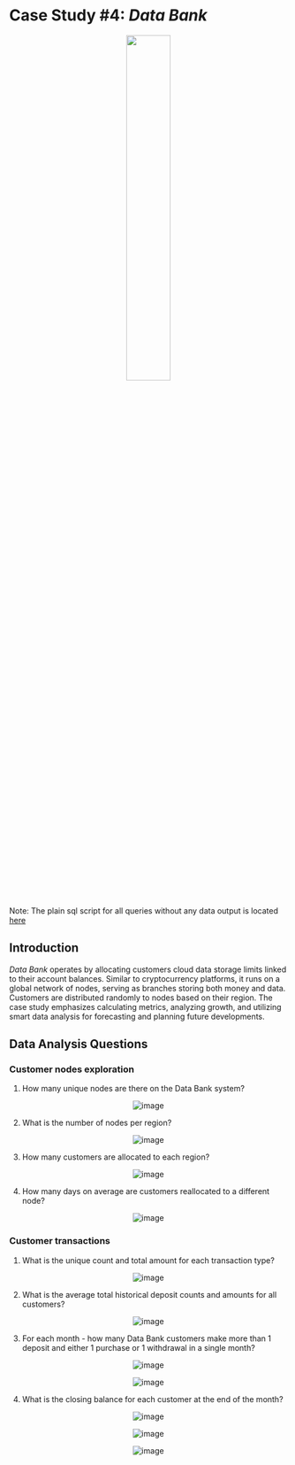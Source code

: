 
#  Case Study #4: _Data Bank_

<p align="center">
<img src="https://github.com/GBlanch/SQL-weekly-challenges/assets/136500426/8dc3143e-8907-4546-8fd3-163f50c35d61"  width="40%" height="40%">

Note: The plain sql script for all queries without any data output is located [here](https://github.com/GBlanch/SQL-weekly-challenges/blob/main/4.Data%20bank/data_bank_main_script.sql)


## Introduction


_Data Bank_ operates by allocating customers cloud data storage limits linked to their account balances. Similar to cryptocurrency platforms, it runs on a global network of nodes, serving as branches storing both money and data. Customers are distributed randomly to nodes based on their region. The case study emphasizes calculating metrics, analyzing growth, and utilizing smart data analysis for forecasting and planning future developments.

## Data Analysis Questions

### Customer nodes exploration


1. How many unique nodes are there on the Data Bank system?

<p align="center">
  <img src="https://github.com/GBlanch/SQL-weekly-challenges/assets/136500426/51648623-015c-4e6d-802c-d93103273e7f" alt="image">
</p>


2. What is the number of nodes per region?

<p align="center">
  <img src="https://github.com/GBlanch/SQL-weekly-challenges/assets/136500426/2a7905e9-4f1c-4c43-bb62-b04982614df6" alt="image">
</p>

3. How many customers are allocated to each region?

<p align="center">
  <img src="https://github.com/GBlanch/SQL-weekly-challenges/assets/136500426/decf00c5-e49b-4254-bc82-d8c6c9e10fa1" alt="image">
</p>

4. How many days on average are customers reallocated to a different node?

<p align="center">
  <img src="https://github.com/GBlanch/SQL-weekly-challenges/assets/136500426/ce7abbba-b79d-4768-a188-ce37f51cf1b7" alt="image">
</p>


### Customer transactions 

1. What is the unique count and total amount for each transaction type?

<p align="center">
  <img src="https://github.com/GBlanch/SQL-weekly-challenges/assets/136500426/5d30120a-1a35-4154-980e-0e88404bf65d" alt="image">
</p>




2. What is the average total historical deposit counts and amounts for all customers?

<p align="center">
  <img src="https://github.com/GBlanch/SQL-weekly-challenges/assets/136500426/5c3f0f92-c5ff-4ed0-93d3-bc492c0f1530" alt="image">
</p>


3. For each month - how many Data Bank customers make more than 1 deposit and either 1 purchase or 1 withdrawal in a single month?

<p align="center">
  <img src="https://github.com/GBlanch/SQL-weekly-challenges/assets/136500426/5696672a-d3d1-470a-b4ad-92327e6a3aca" alt="image">
</p>

<p align="center">
  <img src="https://github.com/GBlanch/SQL-weekly-challenges/assets/136500426/0f2e086d-f9ca-4f41-84ca-88b08a5a4432" alt="image">
</p>


4. What is the closing balance for each customer at the end of the month?

<p align="center">
  <img src="https://github.com/GBlanch/SQL-weekly-challenges/assets/136500426/eb4c527e-0d0f-4568-86f9-be1e2ad9752a" alt="image">
</p>
<p align="center">
  <img src="https://github.com/GBlanch/SQL-weekly-challenges/assets/136500426/0bc66712-5c91-4908-b286-910b426e3780" alt="image">
</p>
<p align="center">
  <img src="https://github.com/GBlanch/SQL-weekly-challenges/assets/136500426/e4dd4fa1-7c84-482e-a3b1-0f0b5789c402" alt="image">
</p>


